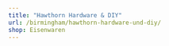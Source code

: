 ```yaml
---
title: "Hawthorn Hardware & DIY"
url: /birmingham/hawthorn-hardware-und-diy/
shop: Eisenwaren
---
```

